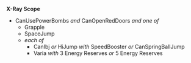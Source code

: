 ﻿**X-Ray Scope**

- CanUsePowerBombs *and* CanOpenRedDoors *and one of*
  - Grapple
  - SpaceJump
  - *each of*
    - CanIbj *or* HiJump *with* SpeedBooster *or* CanSpringBallJump
    - Varia *with* 3 Energy Reserves *or* 5 Energy Reserves
